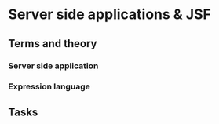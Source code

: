 # Server side applications & JSF

## Terms and theory

### Server side application

### Expression language

## Tasks
